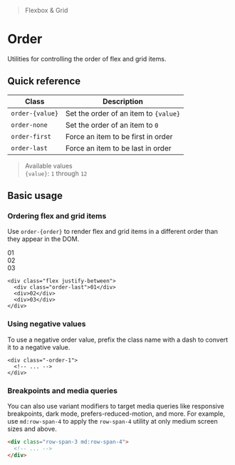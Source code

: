 > Flexbox & Grid

# Order
Utilities for controlling the order of flex and grid items.

## Quick reference

| Class            | Description                            |
| ---------------- | -------------------------------------- |
| `order-{value}`  | Set the order of an item to `{value}`  |
| `order-none`     | Set the order of an item to `0`        |
| `order-first`    | Force an item to be first in order     |
| `order-last`     | Force an item to be last in order      |

> Available values <br />
> `{value}`: `1` through `12` <br />

## Basic usage
### Ordering flex and grid items
Use `order-{order}` to render flex and grid items in a different order than they appear in the DOM.

<container>
  <box class="flex justify-between gap-4">
    <div class="bg-indigo-500 ex-box order-last">01</div>
    <div class="bg-indigo-500 ex-box">02</div>
    <div class="bg-indigo-500 ex-box">03</div>
  </box>
</container>

```html{2}
<div class="flex justify-between">
  <div class="order-last">01</div>
  <div>02</div>
  <div>03</div>
</div>
```

### Using negative values
To use a negative order value, prefix the class name with a dash to convert it to a negative value.

```html{1}
<div class="-order-1">
  <!-- ... -->
</div>
```

### Breakpoints and media queries
You can also use variant modifiers to target media queries like responsive breakpoints, dark mode, prefers-reduced-motion, and more. For example, use `md:row-span-4` to apply the `row-span-4` utility at only medium screen sizes and above.

```html
<div class="row-span-3 md:row-span-4">
  <!-- ... -->
</div>
```
